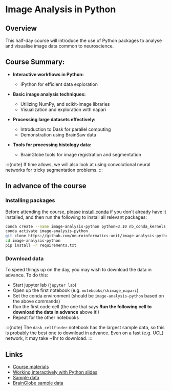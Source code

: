 # Image Analysis in Python

## Overview
This half-day course will introduce the use of Python packages to analyse and visualise image data common to neuroscience.

## Course Summary:

- **Interactive workflows in Python:**
    - IPython for efficient data exploration

- **Basic image analysis techniques:**
    - Utilizing NumPy, and scikit-image libraries
    - Visualization and exploration with napari

- **Processing large datasets effectively:**
    - Introduction to Dask for parallel computing
    - Demonstration using BrainSaw data

- **Tools for processing histology data:**
    - BrainGlobe tools for image registration and segmentation

:::{note}
If time allows, we will also look at using convolutional neural networks for tricky segmentation problems. 
:::
## In advance of the course
### Installing packages

Before attending the course, please 
[install conda](https://conda.io/projects/conda/en/latest/user-guide/install/index.html) 
if you don't already have it installed, and then run the following to install all relevant packages:

```bash
conda create --name image-analysis-python python=3.10 nb_conda_kernels -y
conda activate image-analysis-python
git clone https://github.com/neuroinformatics-unit/image-analysis-python
cd image-analysis-python
pip install -r requirements.txt
```

### Download data
To speed things up on the day, you may wish to download the data in advance. To do this:
* Start jupyter lab (`jupyter lab`)
* Open up the first notebook (e.g. `notebooks/skimage_napari`)
* Set the conda environment (should be `image-analysis-python` based on the above commands)
* Run the first code cell (the one that says **Run the following cell to download the data in advance** above it!)
* Repeat for the other notebooks

:::{note}
The `dask_cellfinder` notebook has the largest sample data, so this is probably the best one to download in advance. 
Even on a fast (e.g. UCL) network, it may take ~1hr to download.
:::

## Links
* [Course materials](https://github.com/neuroinformatics-unit/image-analysis-python)
* [Working interactively with Python slides](https://neuroinformatics-unit.github.io/image-analysis-python/)
* [Sample data](https://gin.g-node.org/neuroinformatics/image-analysis-courses)
* [BrainGlobe sample data](https://gin.g-node.org/BrainGlobe/demo-materials)